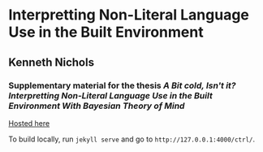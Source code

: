 # Interpretting Non-Literal Language Use in the Built Environment

## Kenneth Nichols

### Supplementary material for the thesis *A Bit cold, Isn't it? Interpretting Non-Literal Language Use in the Built Environment With Bayesian Theory of Mind*  

[Hosted here](http://XII-SCRIPTA.github.io/ctrl/)

To build locally, run `jekyll serve` and go to `http://127.0.0.1:4000/ctrl/`.